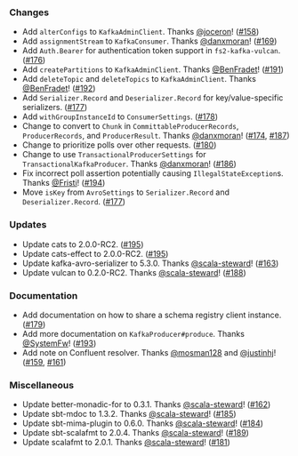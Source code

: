 ### Changes

- Add `alterConfigs` to `KafkaAdminClient`. Thanks [@joceron](https://github.com/joceron)! ([#158][#158])
- Add `assignmentStream` to `KafkaConsumer`. Thanks [@danxmoran](https://github.com/danxmoran)! ([#169][#169])
- Add `Auth.Bearer` for authentication token support in `fs2-kafka-vulcan`. ([#176][#176])
- Add `createPartitions` to `KafkaAdminClient`. Thanks [@BenFradet](https://github.com/BenFradet)! ([#191][#191])
- Add `deleteTopic` and `deleteTopics` to `KafkaAdminClient`. Thanks [@BenFradet](https://github.com/BenFradet)! ([#192][#192])
- Add `Serializer.Record` and `Deserializer.Record` for key/value-specific serializers. ([#177][#177])
- Add `withGroupInstanceId` to `ConsumerSettings`. ([#178][#178])
- Change to convert to `Chunk` in `CommittableProducerRecords`, `ProducerRecords`, and `ProducerResult`. Thanks [@danxmoran](https://github.com/danxmoran)! ([#174][#174], [#187][#187])
- Change to prioritize polls over other requests. ([#180][#180])
- Change to use `TransactionalProducerSettings` for `TransactionalKafkaProducer`. Thanks [@danxmoran](https://github.com/danxmoran)! ([#186][#186])
- Fix incorrect poll assertion potentially causing `IllegalStateException`s. Thanks [@Fristi](https://github.com/Fristi)! ([#194][#194])
- Move `isKey` from `AvroSettings` to `Serializer.Record` and `Deserializer.Record`. ([#177][#177])

### Updates

- Update cats to 2.0.0-RC2. ([#195][#195])
- Update cats-effect to 2.0.0-RC2. ([#195][#195])
- Update kafka-avro-serializer to 5.3.0. Thanks [@scala-steward](https://github.com/scala-steward)! ([#163][#163])
- Update vulcan to 0.2.0-RC2. Thanks [@scala-steward](https://github.com/scala-steward)! ([#188][#188])

### Documentation

- Add documentation on how to share a schema registry client instance. ([#179][#179])
- Add more documentation on `KafkaProducer#produce`. Thanks [@SystemFw](https://github.com/SystemFw)! ([#193][#193])
- Add note on Confluent resolver. Thanks [@mosman128](https://github.com/mosman128) and [@justinhj](https://github.com/justinhj)! ([#159][#159], [#161][#161])

### Miscellaneous

- Update better-monadic-for to 0.3.1. Thanks [@scala-steward](https://github.com/scala-steward)! ([#162][#162])
- Update sbt-mdoc to 1.3.2. Thanks [@scala-steward](https://github.com/scala-steward)! ([#185][#185])
- Update sbt-mima-plugin to 0.6.0. Thanks [@scala-steward](https://github.com/scala-steward)! ([#184][#184])
- Update sbt-scalafmt to 2.0.4. Thanks [@scala-steward](https://github.com/scala-steward)! ([#189][#189])
- Update scalafmt to 2.0.1. Thanks [@scala-steward](https://github.com/scala-steward)! ([#181][#181])

[#158]: https://github.com/ovotech/fs2-kafka/pull/158
[#159]: https://github.com/ovotech/fs2-kafka/pull/159
[#161]: https://github.com/ovotech/fs2-kafka/pull/161
[#162]: https://github.com/ovotech/fs2-kafka/pull/162
[#163]: https://github.com/ovotech/fs2-kafka/pull/163
[#169]: https://github.com/ovotech/fs2-kafka/pull/169
[#174]: https://github.com/ovotech/fs2-kafka/pull/174
[#176]: https://github.com/ovotech/fs2-kafka/pull/176
[#177]: https://github.com/ovotech/fs2-kafka/pull/177
[#178]: https://github.com/ovotech/fs2-kafka/pull/178
[#179]: https://github.com/ovotech/fs2-kafka/pull/179
[#180]: https://github.com/ovotech/fs2-kafka/pull/180
[#181]: https://github.com/ovotech/fs2-kafka/pull/181
[#184]: https://github.com/ovotech/fs2-kafka/pull/184
[#185]: https://github.com/ovotech/fs2-kafka/pull/185
[#186]: https://github.com/ovotech/fs2-kafka/pull/186
[#187]: https://github.com/ovotech/fs2-kafka/pull/187
[#188]: https://github.com/ovotech/fs2-kafka/pull/188
[#189]: https://github.com/ovotech/fs2-kafka/pull/189
[#191]: https://github.com/ovotech/fs2-kafka/pull/191
[#192]: https://github.com/ovotech/fs2-kafka/pull/192
[#193]: https://github.com/ovotech/fs2-kafka/pull/193
[#194]: https://github.com/ovotech/fs2-kafka/pull/194
[#195]: https://github.com/ovotech/fs2-kafka/pull/195
